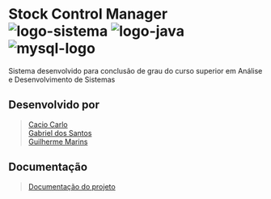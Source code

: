 # Stock Control Manager ![logo-sistema][logo-sistema-150-75] ![logo-java][java-75-75] ![mysql-logo][mysql-150-75]

Sistema desenvolvido para conclusão de grau do curso superior em Análise e Desenvolvimento de Sistemas

## Desenvolvido por
> [Cacio Carlo](https://github.com/caciocarlo)<br>
> [Gabriel dos Santos](https://github.com/Santos-Gabriel)<br>
> [Guilherme Marins](https://github.com/gui120599)

## Documentação
> [Documentação do projeto](https://github.com/santos-gabriel/documentacao-projeto-interdisciplinar)


[logo-sistema-150-75]: https://user-images.githubusercontent.com/42524755/100166219-ef537f00-2e9a-11eb-87bf-0cf0c8ad1404.png
[java-75-75]: https://user-images.githubusercontent.com/42524755/100175479-3a768d80-2ead-11eb-84a1-7bb5e439f9f8.png
[mysql-150-75]: https://user-images.githubusercontent.com/42524755/100175848-eddf8200-2ead-11eb-8156-409a6123e931.png
